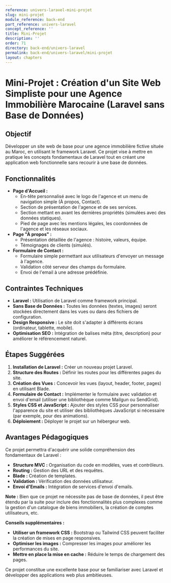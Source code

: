 ```yaml
---
reference: univers-laravel-mini-projet
slug: mini-projet
module_reference: back-end
part_reference: univers-laravel
concept_reference: ''
title: Mini-Projet
description: ''
order: 71
directory: back-end/univers-laravel
permalink: back-end/univers-laravel/mini-projet
layout: chapters
---
```



# Mini-Projet : Création d'un Site Web Simpliste pour une Agence Immobilière Marocaine (Laravel sans Base de Données)

## Objectif

Développer un site web de base pour une agence immobilière fictive située au Maroc, en utilisant le framework Laravel. Ce projet vise à mettre en pratique les concepts fondamentaux de Laravel tout en créant une application web fonctionnelle sans recourir à une base de données.

## Fonctionnalités
* **Page d'Accueil :**
  * En-tête personnalisé avec le logo de l'agence et un menu de navigation simple (À propos, Contact).
  * Section de présentation de l'agence et de ses services.
  * Section mettant en avant les dernières propriétés (simulées avec des données statiques).
  * Pied de page avec les mentions légales, les coordonnées de l'agence et les réseaux sociaux.
* **Page "À propos" :**
  * Présentation détaillée de l'agence : histoire, valeurs, équipe.
  * Témoignages de clients (simulés).
* **Formulaire de Contact :**
  * Formulaire simple permettant aux utilisateurs d'envoyer un message à l'agence.
  * Validation côté serveur des champs du formulaire.
  * Envoi de l'email à une adresse prédéfinie.

## Contraintes Techniques
* **Laravel :** Utilisation de Laravel comme framework principal.
* **Sans Base de Données :** Toutes les données (textes, images) seront stockées directement dans les vues ou dans des fichiers de configuration.
* **Design Responsive :** Le site doit s'adapter à différents écrans (ordinateur, tablette, mobile).
* **Optimisation SEO :** Intégration de balises méta (titre, description) pour améliorer le référencement naturel.

## Étapes Suggérées
1. **Installation de Laravel :** Créer un nouveau projet Laravel.
2. **Structure des Routes :** Définir les routes pour les différentes pages du site.
3. **Création des Vues :** Concevoir les vues (layout, header, footer, pages) en utilisant Blade.
4. **Formulaire de Contact :** Implémenter le formulaire avec validation et envoi d'email (utiliser une bibliothèque comme Mailgun ou SendGrid).
5. **Styles CSS et JavaScript :** Ajouter des styles CSS pour personnaliser l'apparence du site et utiliser des bibliothèques JavaScript si nécessaire (par exemple, pour des animations).
6. **Déploiement :** Déployer le projet sur un hébergeur web.

## Avantages Pédagogiques
Ce projet permettra d'acquérir une solide compréhension des fondamentaux de Laravel :
* **Structure MVC :** Organisation du code en modèles, vues et contrôleurs.
* **Routing :** Gestion des URL et des requêtes.
* **Blade :** Création de templates.
* **Validation :** Vérification des données utilisateur.
* **Envoi d'Emails :** Intégration de services d'envoi d'emails.

**Note :** Bien que ce projet ne nécessite pas de base de données, il peut être étendu par la suite pour inclure des fonctionnalités plus complexes comme la gestion d'un catalogue de biens immobiliers, la création de comptes utilisateurs, etc.

**Conseils supplémentaires :**
* **Utiliser un framework CSS :** Bootstrap ou Tailwind CSS peuvent faciliter la création de mises en page responsives.
* **Optimiser les images :** Compresser les images pour améliorer les performances du site.
* **Mettre en place la mise en cache :** Réduire le temps de chargement des pages.

Ce projet constitue une excellente base pour se familiariser avec Laravel et développer des applications web plus ambitieuses. 



